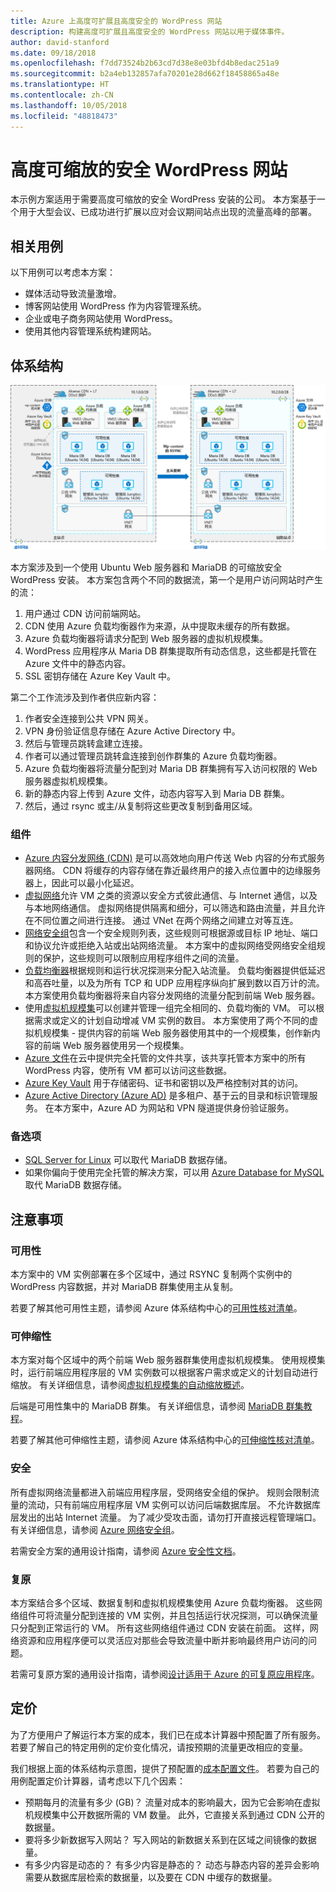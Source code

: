 ```yaml
---
title: Azure 上高度可扩展且高度安全的 WordPress 网站
description: 构建高度可扩展且高度安全的 WordPress 网站以用于媒体事件。
author: david-stanford
ms.date: 09/18/2018
ms.openlocfilehash: f7dd73524b2b63cd7d38e8e03bfd4b8edac251a9
ms.sourcegitcommit: b2a4eb132857afa70201e28d662f18458865a48e
ms.translationtype: HT
ms.contentlocale: zh-CN
ms.lasthandoff: 10/05/2018
ms.locfileid: "48818473"
---
```

# <a name="highly-scalable-and-secure-wordpress-website"></a>高度可缩放的安全 WordPress 网站

本示例方案适用于需要高度可缩放的安全 WordPress 安装的公司。 本方案基于一个用于大型会议、已成功进行扩展以应对会议期间站点出现的流量高峰的部署。

## <a name="relevant-use-cases"></a>相关用例

以下用例可以考虑本方案：

* 媒体活动导致流量激增。
* 博客网站使用 WordPress 作为内容管理系统。
* 企业或电子商务网站使用 WordPress。
* 使用其他内容管理系统构建网站。

## <a name="architecture"></a>体系结构

[![可缩放的安全 WordPress 部署中涉及的 Azure 组件体系结构概况](media/secure-scalable-wordpress.png)](media/secure-scalable-wordpress.png#lightbox)

本方案涉及到一个使用 Ubuntu Web 服务器和 MariaDB 的可缩放安全 WordPress 安装。 本方案包含两个不同的数据流，第一个是用户访问网站时产生的流：

1. 用户通过 CDN 访问前端网站。
2. CDN 使用 Azure 负载均衡器作为来源，从中提取未缓存的所有数据。
3. Azure 负载均衡器将请求分配到 Web 服务器的虚拟机规模集。
4. WordPress 应用程序从 Maria DB 群集提取所有动态信息，这些都是托管在 Azure 文件中的静态内容。
5. SSL 密钥存储在 Azure Key Vault 中。

第二个工作流涉及到作者供应新内容：

1. 作者安全连接到公共 VPN 网关。
2. VPN 身份验证信息存储在 Azure Active Directory 中。
3. 然后与管理员跳转盒建立连接。
4. 作者可以通过管理员跳转盒连接到创作群集的 Azure 负载均衡器。
5. Azure 负载均衡器将流量分配到对 Maria DB 群集拥有写入访问权限的 Web 服务器虚拟机规模集。
6. 新的静态内容上传到 Azure 文件，动态内容写入到 Maria DB 群集。
7. 然后，通过 rsync 或主/从复制将这些更改复制到备用区域。

### <a name="components"></a>组件

* [Azure 内容分发网络 (CDN)](/azure/cdn/cdn-overview) 是可以高效地向用户传送 Web 内容的分布式服务器网络。 CDN 将缓存的内容存储在靠近最终用户的接入点位置中的边缘服务器上，因此可以最小化延迟。
* [虚拟网络](/azure/virtual-network/virtual-networks-overview)允许 VM 之类的资源以安全方式彼此通信、与 Internet 通信，以及与本地网络通信。 虚拟网络提供隔离和细分，可以筛选和路由流量，并且允许在不同位置之间进行连接。 通过 VNet 在两个网络之间建立对等互连。
* [网络安全组](/azure/virtual-network/security-overview)包含一个安全规则列表，这些规则可根据源或目标 IP 地址、端口和协议允许或拒绝入站或出站网络流量。 本方案中的虚拟网络受网络安全组规则的保护，这些规则可以限制应用程序组件之间的流量。
* [负载均衡器](/azure/load-balancer/load-balancer-overview)根据规则和运行状况探测来分配入站流量。 负载均衡器提供低延迟和高吞吐量，以及为所有 TCP 和 UDP 应用程序纵向扩展到数以百万计的流。 本方案使用负载均衡器将来自内容分发网络的流量分配到前端 Web 服务器。
* 使用[虚拟机规模集][docs-vmss]可以创建并管理一组完全相同的、负载均衡的 VM。 可以根据需求或定义的计划自动增减 VM 实例的数目。 本方案使用了两个不同的虚拟机规模集 - 提供内容的前端 Web 服务器使用其中的一个规模集，创作新内容的前端 Web 服务器使用另一个规模集。
* [Azure 文件](/azure/storage/files/storage-files-introduction)在云中提供完全托管的文件共享，该共享托管本方案中的所有 WordPress 内容，使所有 VM 都可以访问这些数据。
* [Azure Key Vault](/azure/key-vault/key-vault-overview) 用于存储密码、证书和密钥以及严格控制对其的访问。
* [Azure Active Directory (Azure AD)](/azure/active-directory/fundamentals/active-directory-whatis) 是多租户、基于云的目录和标识管理服务。 在本方案中，Azure AD 为网站和 VPN 隧道提供身份验证服务。

### <a name="alternatives"></a>备选项

* [SQL Server for Linux](/azure/virtual-machines/linux/sql/sql-server-linux-virtual-machines-overview) 可以取代 MariaDB 数据存储。
* 如果你偏向于使用完全托管的解决方案，可以用 [Azure Database for MySQL](/azure/mysql/overview) 取代 MariaDB 数据存储。

## <a name="considerations"></a>注意事项

### <a name="availability"></a>可用性

本方案中的 VM 实例部署在多个区域中，通过 RSYNC 复制两个实例中的 WordPress 内容数据，并对 MariaDB 群集使用主从复制。

若要了解其他可用性主题，请参阅 Azure 体系结构中心的[可用性核对清单][availability]。

### <a name="scalability"></a>可伸缩性

本方案对每个区域中的两个前端 Web 服务器群集使用虚拟机规模集。 使用规模集时，运行前端应用程序层的 VM 实例数可以根据客户需求或定义的计划自动进行缩放。 有关详细信息，请参阅[虚拟机规模集的自动缩放概述][docs-vmss-autoscale]。

后端是可用性集中的 MariaDB 群集。 有关详细信息，请参阅 [MariaDB 群集教程][mariadb-tutorial]。

若要了解其他可伸缩性主题，请参阅 Azure 体系结构中心的[可伸缩性核对清单][scalability]。

### <a name="security"></a>安全

所有虚拟网络流量都进入前端应用程序层，受网络安全组的保护。 规则会限制流量的流动，只有前端应用程序层 VM 实例可以访问后端数据库层。 不允许数据库层发出的出站 Internet 流量。 为了减少受攻击面，请勿打开直接远程管理端口。 有关详细信息，请参阅 [Azure 网络安全组][docs-nsg]。

若需安全方案的通用设计指南，请参阅 [Azure 安全性文档][security]。

### <a name="resiliency"></a>复原

本方案结合多个区域、数据复制和虚拟机规模集使用 Azure 负载均衡器。 这些网络组件可将流量分配到连接的 VM 实例，并且包括运行状况探测，可以确保流量只分配到正常运行的 VM。 所有这些网络组件通过 CDN 安装在前面。 这样，网络资源和应用程序便可以灵活应对那些会导致流量中断并影响最终用户访问的问题。

若需可复原方案的通用设计指南，请参阅[设计适用于 Azure 的可复原应用程序][resiliency]。

## <a name="pricing"></a>定价

为了方便用户了解运行本方案的成本，我们已在成本计算器中预配置了所有服务。 若要了解自己的特定用例的定价变化情况，请按预期的流量更改相应的变量。

我们根据上面的体系结构示意图，提供了预配置的[成本配置文件][pricing]。 若要为自己的用例配置定价计算器，请考虑以下几个因素：

* 预期每月的流量有多少 (GB)？ 流量对成本的影响最大，因为它会影响在虚拟机规模集中公开数据所需的 VM 数量。 此外，它直接关系到通过 CDN 公开的数据量。
* 要将多少新数据写入网站？ 写入网站的新数据关系到在区域之间镜像的数据量。
* 有多少内容是动态的？ 有多少内容是静态的？ 动态与静态内容的差异会影响需要从数据库层检索的数据量，以及要在 CDN 中缓存的数据量。

<!-- links -->
[architecture]: ./media/architecture-secure-scalable-wordpress.png
[mariadb-tutorial]: /azure/virtual-machines/linux/classic/mariadb-mysql-cluster
[docs-vmss]: /azure/virtual-machine-scale-sets/overview
[docs-vmss-autoscale]: /azure/virtual-machine-scale-sets/virtual-machine-scale-sets-autoscale-overview
[docs-nsg]: /azure/virtual-network/security-overview
[security]: /azure/security/
[availability]: ../../checklist/availability.md
[resiliency]: /azure/architecture/resiliency/
[scalability]: /azure/architecture/checklist/scalability
[pricing]: https://azure.com/e/a8c4809dab444c1ca4870c489fbb196b
